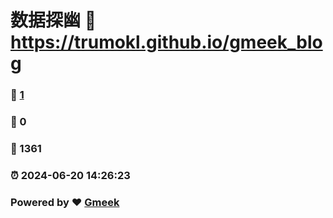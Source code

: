 # 数据探幽 :link: https://trumokl.github.io/gmeek_blog 
### :page_facing_up: [1](https://trumokl.github.io/gmeek_blog/tag.html) 
### :speech_balloon: 0 
### :hibiscus: 1361 
### :alarm_clock: 2024-06-20 14:26:23 
### Powered by :heart: [Gmeek](https://github.com/Meekdai/Gmeek)
